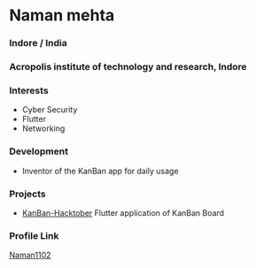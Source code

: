 # Naman mehta

### Indore / India

### Acropolis institute of technology and research, Indore

### Interests

- Cyber Security
- Flutter
- Networking

### Development

- Inventor of the KanBan app for daily usage

### Projects

- [KanBan-Hacktober](https://github.com/naman1102/KanBan-Hacktober) Flutter application of KanBan Board

### Profile Link

[Naman1102](https://www.github.com/naman1102)
